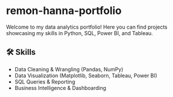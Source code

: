 # remon-hanna-portfolio
Welcome to my data analytics portfolio!   Here you can find projects showcasing my skills in Python, SQL, Power BI, and Tableau.

## 🛠️ Skills
- Data Cleaning & Wrangling (Pandas, NumPy)
- Data Visualization (Matplotlib, Seaborn, Tableau, Power BI)
- SQL Queries & Reporting
- Business Intelligence & Dashboarding
